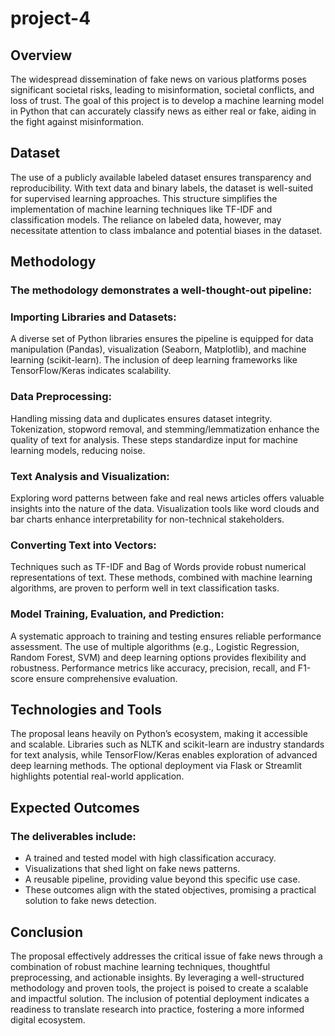 # project-4

## Overview
The widespread dissemination of fake news on various platforms poses significant societal risks, leading to misinformation, societal conflicts, and loss of trust. The goal of this project is to develop a machine learning model in Python that can accurately classify news as either real or fake, aiding in the fight against misinformation.


## Dataset
The use of a publicly available labeled dataset ensures transparency and reproducibility. With text data and binary labels, the dataset is well-suited for supervised learning approaches. This structure simplifies the implementation of machine learning techniques like TF-IDF and classification models. The reliance on labeled data, however, may necessitate attention to class imbalance and potential biases in the dataset.

## Methodology
### The methodology demonstrates a well-thought-out pipeline:

### Importing Libraries and Datasets:
A diverse set of Python libraries ensures the pipeline is equipped for data manipulation (Pandas), visualization (Seaborn, Matplotlib), and machine learning (scikit-learn). The inclusion of deep learning frameworks like TensorFlow/Keras indicates scalability.

### Data Preprocessing:
Handling missing data and duplicates ensures dataset integrity.
Tokenization, stopword removal, and stemming/lemmatization enhance the quality of text for analysis. These steps standardize input for machine learning models, reducing noise.

### Text Analysis and Visualization:
Exploring word patterns between fake and real news articles offers valuable insights into the nature of the data. Visualization tools like word clouds and bar charts enhance interpretability for non-technical stakeholders.

### Converting Text into Vectors:
Techniques such as TF-IDF and Bag of Words provide robust numerical representations of text. These methods, combined with machine learning algorithms, are proven to perform well in text classification tasks.

### Model Training, Evaluation, and Prediction:
A systematic approach to training and testing ensures reliable performance assessment. The use of multiple algorithms (e.g., Logistic Regression, Random Forest, SVM) and deep learning options provides flexibility and robustness.
Performance metrics like accuracy, precision, recall, and F1-score ensure comprehensive evaluation.

## Technologies and Tools
The proposal leans heavily on Python’s ecosystem, making it accessible and scalable. Libraries such as NLTK and scikit-learn are industry standards for text analysis, while TensorFlow/Keras enables exploration of advanced deep learning methods. The optional deployment via Flask or Streamlit highlights potential real-world application.

## Expected Outcomes

### The deliverables include:

- A trained and tested model with high classification accuracy.
- Visualizations that shed light on fake news patterns.
- A reusable pipeline, providing value beyond this specific use case.
- These outcomes align with the stated objectives, promising a practical solution to fake news detection.

## Conclusion
The proposal effectively addresses the critical issue of fake news through a combination of robust machine learning techniques, thoughtful preprocessing, and actionable insights. By leveraging a well-structured methodology and proven tools, the project is poised to create a scalable and impactful solution. The inclusion of potential deployment indicates a readiness to translate research into practice, fostering a more informed digital ecosystem.
